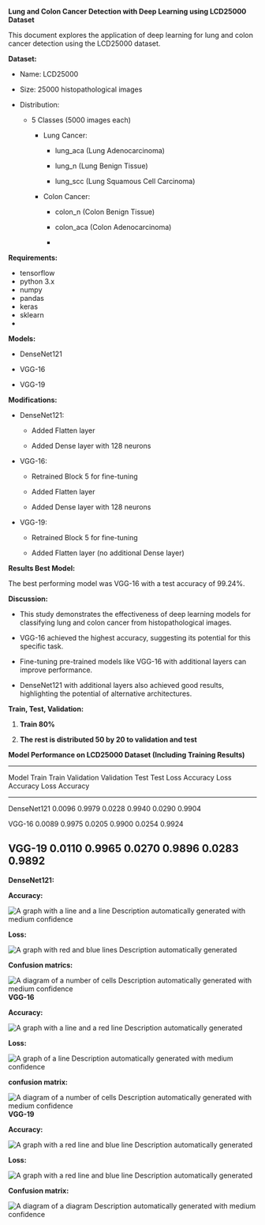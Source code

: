 **Lung and Colon Cancer Detection with Deep Learning using LCD25000
Dataset**

This document explores the application of deep learning for lung and
colon cancer detection using the LCD25000 dataset.

**Dataset:**

-   Name: LCD25000

-   Size: 25000 histopathological images

-   Distribution:

    -   5 Classes (5000 images each)

        -   Lung Cancer:

            -   lung_aca (Lung Adenocarcinoma)

            -   lung_n (Lung Benign Tissue)

            -   lung_scc (Lung Squamous Cell Carcinoma)

        -   Colon Cancer:

            -   colon_n (Colon Benign Tissue)

            -   colon_aca (Colon Adenocarcinoma)
            -   
**Requirements:**
- tensorflow
- python 3.x
- numpy
- pandas
- keras
- sklearn
- 
**Models:**

-   DenseNet121

-   VGG-16

-   VGG-19

**Modifications:**

-   DenseNet121:

    -   Added Flatten layer

    -   Added Dense layer with 128 neurons

-   VGG-16:

    -   Retrained Block 5 for fine-tuning

    -   Added Flatten layer

    -   Added Dense layer with 128 neurons

-   VGG-19:

    -   Retrained Block 5 for fine-tuning

    -   Added Flatten layer (no additional Dense layer)

**Results Best Model:**

The best performing model was VGG-16 with a test accuracy of 99.24%.

**Discussion:**

-   This study demonstrates the effectiveness of deep learning models
    for classifying lung and colon cancer from histopathological images.

-   VGG-16 achieved the highest accuracy, suggesting its potential for
    this specific task.

-   Fine-tuning pre-trained models like VGG-16 with additional layers
    can improve performance.

-   DenseNet121 with additional layers also achieved good results,
    highlighting the potential of alternative architectures.

**Train, Test, Validation:**

1.  **Train 80%**

2.  **The rest is distributed 50 by 20 to validation and test**

**Model Performance on LCD25000 Dataset (Including Training Results)**

  -------------------------------------------------------------------------------
  Model         Train    Train      Validation   Validation   Test     Test
                Loss     Accuracy   Loss         Accuracy     Loss     Accuracy
  ------------- -------- ---------- ------------ ------------ -------- ----------
  DenseNet121   0.0096   0.9979     0.0228       0.9940       0.0290   0.9904

  VGG-16        0.0089   0.9975     0.0205       0.9900       0.0254   0.9924

  VGG-19        0.0110   0.9965     0.0270       0.9896       0.0283   0.9892
  -------------------------------------------------------------------------------

**DenseNet121:**

**Accuracy:**

![A graph with a line and a line Description automatically generated
with medium
confidence](vertopal_9343de9989524c4e8b53a44758a9c201/media/image1.png)

**Loss:**

![A graph with red and blue lines Description automatically
generated](vertopal_9343de9989524c4e8b53a44758a9c201/media/image2.png)

**Confusion matrics:**

![A diagram of a number of cells Description automatically generated
with medium
confidence](vertopal_9343de9989524c4e8b53a44758a9c201/media/image3.png)
**VGG-16**

**Accuracy:**

![A graph with a line and a red line Description automatically
generated](vertopal_9343de9989524c4e8b53a44758a9c201/media/image4.png)

**Loss:**

![A graph of a line Description automatically generated with medium
confidence](vertopal_9343de9989524c4e8b53a44758a9c201/media/image5.png)

**confusion matrix:**

![A diagram of a number of cells Description automatically generated
with medium
confidence](vertopal_9343de9989524c4e8b53a44758a9c201/media/image6.png)
**VGG-19**

**Accuracy:**

![A graph with a red line and blue line Description automatically
generated](vertopal_9343de9989524c4e8b53a44758a9c201/media/image7.png)

**Loss:**

![A graph with a red line and blue line Description automatically
generated](vertopal_9343de9989524c4e8b53a44758a9c201/media/image8.png)

**Confusion matrix:**

![A diagram of a diagram Description automatically generated with medium
confidence](vertopal_9343de9989524c4e8b53a44758a9c201/media/image9.png)
